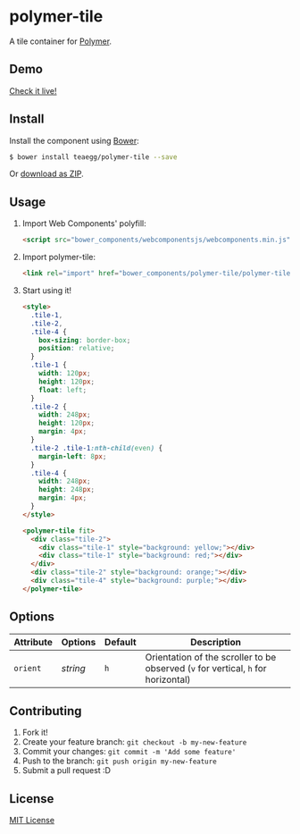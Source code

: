 # polymer-tile

A tile container for [Polymer](http://www.polymer-project.org/).

## Demo

[Check it live!](http://teaegg.github.io/polymer-tile)

## Install

Install the component using [Bower](http://bower.io/):

```sh
$ bower install teaegg/polymer-tile --save
```

Or [download as ZIP](https://github.com/teaegg/polymer-tile/archive/master.zip).

## Usage

1. Import Web Components' polyfill:

    ```html
    <script src="bower_components/webcomponentsjs/webcomponents.min.js"></script>
    ```

2. Import polymer-tile:

    ```html
    <link rel="import" href="bower_components/polymer-tile/polymer-tile.html">
    ```

3. Start using it!

    ```html
    <style>
      .tile-1,
      .tile-2,
      .tile-4 {
        box-sizing: border-box;
        position: relative;
      }
      .tile-1 {
        width: 120px;
        height: 120px;
        float: left;
      }
      .tile-2 {
        width: 248px;
        height: 120px;
        margin: 4px;
      }
      .tile-2 .tile-1:nth-child(even) {
        margin-left: 8px;
      }
      .tile-4 {
        width: 248px;
        height: 248px;
        margin: 4px;
      }
    </style>

    <polymer-tile fit>
      <div class="tile-2">
        <div class="tile-1" style="background: yellow;"></div>
        <div class="tile-1" style="background: red;"></div>
      </div>
      <div class="tile-2" style="background: orange;"></div>
      <div class="tile-4" style="background: purple;"></div>
    </polymer-tile>
    ```

## Options

Attribute  | Options                   | Default             | Description
---        | ---                       | ---                 | ---
`orient`   | *string*                  | `h`                 | Orientation of the scroller to be observed (`v` for vertical, `h` for horizontal)

## Contributing

1. Fork it!
2. Create your feature branch: `git checkout -b my-new-feature`
3. Commit your changes: `git commit -m 'Add some feature'`
4. Push to the branch: `git push origin my-new-feature`
5. Submit a pull request :D

## License

[MIT License](https://github.com/teaegg/polymer-tile/blob/master/LICENSE)
